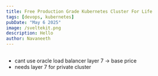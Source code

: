 ```yaml
---
title: Free Production Grade Kubernetes Cluster For Life
tags: [devops, kubernetes]
pubDate: "May 6 2025"
image: /sveltekit.png
description: Hello
author: Navaneeth
---
```


##


- cant use oracle load balancer layer 7 ->  base price
- needs layer 7 for private cluster
